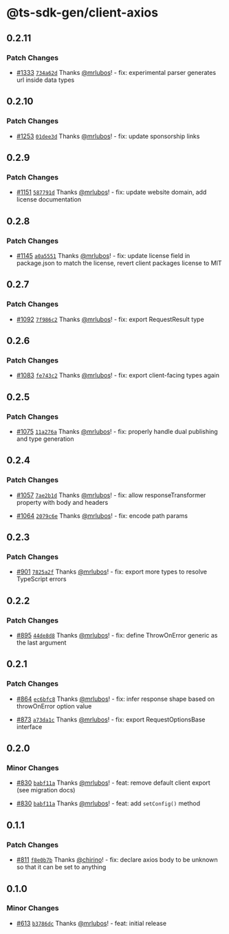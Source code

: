 # @ts-sdk-gen/client-axios

## 0.2.11

### Patch Changes

- [#1333](https://github.com/ts-sdk-gen/openapi-ts/pull/1333) [`734a62d`](https://github.com/ts-sdk-gen/openapi-ts/commit/734a62dd8d594b8266964fe16766a481d37eb7df) Thanks [@mrlubos](https://github.com/mrlubos)! - fix: experimental parser generates url inside data types

## 0.2.10

### Patch Changes

- [#1253](https://github.com/ts-sdk-gen/openapi-ts/pull/1253) [`01dee3d`](https://github.com/ts-sdk-gen/openapi-ts/commit/01dee3df879232939e43355231147b3d910fb482) Thanks [@mrlubos](https://github.com/mrlubos)! - fix: update sponsorship links

## 0.2.9

### Patch Changes

- [#1151](https://github.com/ts-sdk-gen/openapi-ts/pull/1151) [`587791d`](https://github.com/ts-sdk-gen/openapi-ts/commit/587791dfede0167fbed229281467e4c4875936f5) Thanks [@mrlubos](https://github.com/mrlubos)! - fix: update website domain, add license documentation

## 0.2.8

### Patch Changes

- [#1145](https://github.com/ts-sdk-gen/openapi-ts/pull/1145) [`a0a5551`](https://github.com/ts-sdk-gen/openapi-ts/commit/a0a55510d30a1a8dea0ade4908b5b13d51b5f9e6) Thanks [@mrlubos](https://github.com/mrlubos)! - fix: update license field in package.json to match the license, revert client packages license to MIT

## 0.2.7

### Patch Changes

- [#1092](https://github.com/ts-sdk-gen/openapi-ts/pull/1092) [`7f986c2`](https://github.com/ts-sdk-gen/openapi-ts/commit/7f986c2c7726ed8fbf16f8b235b7769c7d990502) Thanks [@mrlubos](https://github.com/mrlubos)! - fix: export RequestResult type

## 0.2.6

### Patch Changes

- [#1083](https://github.com/ts-sdk-gen/openapi-ts/pull/1083) [`fe743c2`](https://github.com/ts-sdk-gen/openapi-ts/commit/fe743c2d41c23bf7e1706bceedd6319299131197) Thanks [@mrlubos](https://github.com/mrlubos)! - fix: export client-facing types again

## 0.2.5

### Patch Changes

- [#1075](https://github.com/ts-sdk-gen/openapi-ts/pull/1075) [`11a276a`](https://github.com/ts-sdk-gen/openapi-ts/commit/11a276a1e35dde0735363e892d8142016fd87eec) Thanks [@mrlubos](https://github.com/mrlubos)! - fix: properly handle dual publishing and type generation

## 0.2.4

### Patch Changes

- [#1057](https://github.com/ts-sdk-gen/openapi-ts/pull/1057) [`7ae2b1d`](https://github.com/ts-sdk-gen/openapi-ts/commit/7ae2b1db047f3b6efe917a8b43ac7c851fb86c8f) Thanks [@mrlubos](https://github.com/mrlubos)! - fix: allow responseTransformer property with body and headers

- [#1064](https://github.com/ts-sdk-gen/openapi-ts/pull/1064) [`2079c6e`](https://github.com/ts-sdk-gen/openapi-ts/commit/2079c6e83a6b71e157c8e7ea56260b4e9ff8411d) Thanks [@mrlubos](https://github.com/mrlubos)! - fix: encode path params

## 0.2.3

### Patch Changes

- [#901](https://github.com/ts-sdk-gen/openapi-ts/pull/901) [`7825a2f`](https://github.com/ts-sdk-gen/openapi-ts/commit/7825a2fba566a76c63775172ef0569ef375406b6) Thanks [@mrlubos](https://github.com/mrlubos)! - fix: export more types to resolve TypeScript errors

## 0.2.2

### Patch Changes

- [#895](https://github.com/ts-sdk-gen/openapi-ts/pull/895) [`44de8d8`](https://github.com/ts-sdk-gen/openapi-ts/commit/44de8d89556b3abf48acc4e23c9b9c198059c757) Thanks [@mrlubos](https://github.com/mrlubos)! - fix: define ThrowOnError generic as the last argument

## 0.2.1

### Patch Changes

- [#864](https://github.com/ts-sdk-gen/openapi-ts/pull/864) [`ec6bfc8`](https://github.com/ts-sdk-gen/openapi-ts/commit/ec6bfc8292cce7663dfc6e0fcd89b44c56f08bb4) Thanks [@mrlubos](https://github.com/mrlubos)! - fix: infer response shape based on throwOnError option value

- [#873](https://github.com/ts-sdk-gen/openapi-ts/pull/873) [`a73da1c`](https://github.com/ts-sdk-gen/openapi-ts/commit/a73da1c854503246b6c58f1abea5dd77727eedca) Thanks [@mrlubos](https://github.com/mrlubos)! - fix: export RequestOptionsBase interface

## 0.2.0

### Minor Changes

- [#830](https://github.com/ts-sdk-gen/openapi-ts/pull/830) [`babf11a`](https://github.com/ts-sdk-gen/openapi-ts/commit/babf11ae082af642ac71cfee9c523cc976132a50) Thanks [@mrlubos](https://github.com/mrlubos)! - feat: remove default client export (see migration docs)

- [#830](https://github.com/ts-sdk-gen/openapi-ts/pull/830) [`babf11a`](https://github.com/ts-sdk-gen/openapi-ts/commit/babf11ae082af642ac71cfee9c523cc976132a50) Thanks [@mrlubos](https://github.com/mrlubos)! - feat: add `setConfig()` method

## 0.1.1

### Patch Changes

- [#811](https://github.com/ts-sdk-gen/openapi-ts/pull/811) [`f8e0b7b`](https://github.com/ts-sdk-gen/openapi-ts/commit/f8e0b7b7ab5cbd673ca13a21fd1180194558c7f5) Thanks [@chirino](https://github.com/chirino)! - fix: declare axios body to be unknown so that it can be set to anything

## 0.1.0

### Minor Changes

- [#613](https://github.com/ts-sdk-gen/openapi-ts/pull/613) [`b3786dc`](https://github.com/ts-sdk-gen/openapi-ts/commit/b3786dc6749d8d4ae26bb63322e124663f881741) Thanks [@mrlubos](https://github.com/mrlubos)! - feat: initial release
